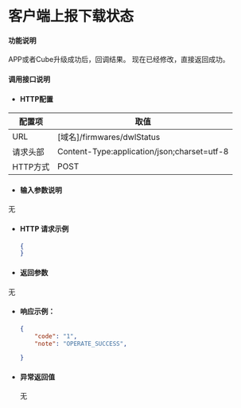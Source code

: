 # 客户端上报下载状态

#### 功能说明
APP或者Cube升级成功后，回调结果。
现在已经修改，直接返回成功。

#### 调用接口说明

* #### HTTP配置

| 配置项 | 取值 |
| --- | --- |
| URL | \[域名\]/firmwares/dwlStatus |
| 请求头部 | Content-Type:application/json;charset=utf-8 |
| HTTP方式 | POST |

* #### 输入参数说明

无

* #### HTTP 请求示例

  ```json
  {
  }
  ```

* #### 返回参数

无

* #### 响应示例：

  ```json
  {
      "code": "1",
      "note": "OPERATE_SUCCESS",

  }
  ```

* #### 异常返回值

  无



